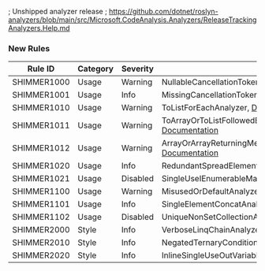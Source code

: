 ﻿; Unshipped analyzer release
; https://github.com/dotnet/roslyn-analyzers/blob/main/src/Microsoft.CodeAnalysis.Analyzers/ReleaseTrackingAnalyzers.Help.md

### New Rules

Rule ID | Category | Severity | Notes
--------|----------|----------|-------
SHIMMER1000 |  Usage   | Warning  | NullableCancellationTokenAnalyzer, [Documentation](https://github.com/Bartleby2718/Shimmering.Analyzers/blob/main/docs/UsageRules/SHIMMER1000.md)
SHIMMER1001 |  Usage   |  Info    | MissingCancellationTokenAnalyzer, [Documentation](https://github.com/Bartleby2718/Shimmering.Analyzers/blob/main/docs/UsageRules/SHIMMER1001.md)
SHIMMER1010 |  Usage   | Warning  | ToListForEachAnalyzer, [Documentation](https://github.com/Bartleby2718/Shimmering.Analyzers/blob/main/docs/UsageRules/SHIMMER1010.md)
SHIMMER1011 |  Usage   | Warning  | ToArrayOrToListFollowedByEnumerableExtensionMethodAEnalyzer, [Documentation](https://github.com/Bartleby2718/Shimmering.Analyzers/blob/main/docs/UsageRules/SHIMMER1011.md)
SHIMMER1012 |  Usage   | Warning  | ArrayOrArrayReturningMethodFollowedByToArrayAnalyzer, [Documentation](https://github.com/Bartleby2718/Shimmering.Analyzers/blob/main/docs/UsageRules/SHIMMER1012.md)
SHIMMER1020 |  Usage   |  Info    | RedundantSpreadElementAnalyzer, [Documentation](https://github.com/Bartleby2718/Shimmering.Analyzers/blob/main/docs/UsageRules/SHIMMER1020.md)
SHIMMER1021 |  Usage   | Disabled | SingleUseIEnumerableMaterializationAnalyzer, [Documentation](https://github.com/Bartleby2718/Shimmering.Analyzers/blob/main/docs/UsageRules/SHIMMER1021.md)
SHIMMER1100 |  Usage   | Warning  | MisusedOrDefaultAnalyzer, [Documentation](https://github.com/Bartleby2718/Shimmering.Analyzers/blob/main/docs/UsageRules/SHIMMER1100.md)
SHIMMER1101 |  Usage   |  Info    | SingleElementConcatAnalyzer, [Documentation](https://github.com/Bartleby2718/Shimmering.Analyzers/blob/main/docs/UsageRules/SHIMMER1101.md)
SHIMMER1102 |  Usage   | Disabled | UniqueNonSetCollectionAnalyzer, [Documentation](https://github.com/Bartleby2718/Shimmering.Analyzers/blob/main/docs/UsageRules/SHIMMER1102.md)
SHIMMER2000 |  Style   |  Info    | VerboseLinqChainAnalyzer, [Documentation](https://github.com/Bartleby2718/Shimmering.Analyzers/blob/main/docs/StyleRules/SHIMMER2000.md)
SHIMMER2010 |  Style   |  Info    | NegatedTernaryConditionAnalyzer, [Documentation](https://github.com/Bartleby2718/Shimmering.Analyzers/blob/main/docs/StyleRules/SHIMMER2010.md)
SHIMMER2020 |  Style   |  Info    | InlineSingleUseOutVariableAnalyzer, [Documentation](https://github.com/Bartleby2718/Shimmering.Analyzers/blob/main/docs/StyleRules/SHIMMER2020.md)